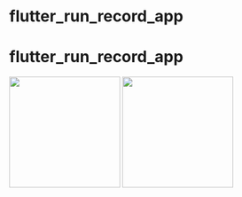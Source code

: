 # flutter_run_record_app

# flutter_run_record_app

<img src="https://github.com/user-attachments/assets/2b118228-d8bf-4b93-9ee4-bd37d0f611e1" width="200">

<img src="https://github.com/user-attachments/assets/8e4ef6bb-5d12-41a8-b61f-f3dc48387462" width="200">
